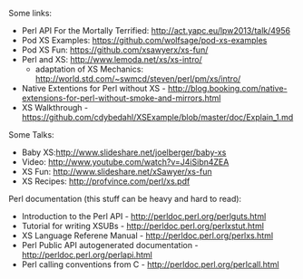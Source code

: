 Some links:

 * Perl API For the Mortally Terrified: http://act.yapc.eu/lpw2013/talk/4956
 * Pod XS Examples: https://github.com/wolfsage/pod-xs-examples
 * Pod XS Fun: https://github.com/xsawyerx/xs-fun/
 * Perl and XS: http://www.lemoda.net/xs/xs-intro/
    * adaptation of XS Mechanics: http://world.std.com/~swmcd/steven/perl/pm/xs/intro/
 * Native Extentions for Perl without XS - http://blog.booking.com/native-extensions-for-perl-without-smoke-and-mirrors.html
 * XS Walkthrough - https://github.com/cdybedahl/XSExample/blob/master/doc/Explain_1.md

Some Talks:

 * Baby XS:http://www.slideshare.net/joelberger/baby-xs
  * Video: http://www.youtube.com/watch?v=J4iSibn4ZEA
 * XS Fun: http://www.slideshare.net/xSawyer/xs-fun
 * XS Recipes: http://profvince.com/perl/xs.pdf

Perl documentation (this stuff can be heavy and hard to read):

 * Introduction to the Perl API - http://perldoc.perl.org/perlguts.html
 * Tutorial for writing XSUBs - http://perldoc.perl.org/perlxstut.html
 * XS Language Referene Manual - http://perldoc.perl.org/perlxs.html
 * Perl Public API autogenerated documentation - http://perldoc.perl.org/perlapi.html
 * Perl calling conventions from C - http://perldoc.perl.org/perlcall.html
